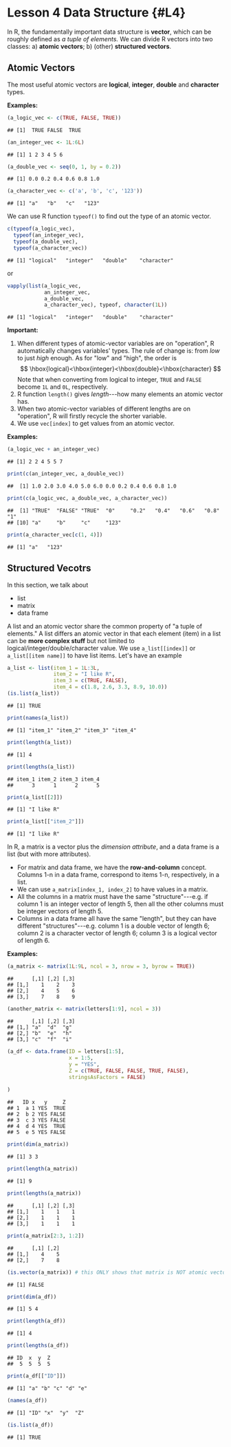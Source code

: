 # Lesson 4 Data Structure {#L4}

In R, the fundamentally important data structure is **vector**, which can be roughly defined as *a tuple of elements.* We can divide R vectors into two classes: a) **atomic vectors**; b) (other) **structured vectors**.

## Atomic Vectors

The most useful atomic vectors are **logical**, **integer**, **double** and **character** types.

**Examples:**

```r
(a_logic_vec <- c(TRUE, FALSE, TRUE))
```

```
## [1]  TRUE FALSE  TRUE
```

```r
(an_integer_vec <- 1L:6L)
```

```
## [1] 1 2 3 4 5 6
```

```r
(a_double_vec <- seq(0, 1, by = 0.2))
```

```
## [1] 0.0 0.2 0.4 0.6 0.8 1.0
```

```r
(a_character_vec <- c('a', 'b', 'c', '123'))
```

```
## [1] "a"   "b"   "c"   "123"
```

We can use R function `typeof()` to find out the type of an atomic vector.

```r
c(typeof(a_logic_vec), 
  typeof(an_integer_vec), 
  typeof(a_double_vec),
  typeof(a_character_vec))
```

```
## [1] "logical"   "integer"   "double"    "character"
```
or

```r
vapply(list(a_logic_vec, 
            an_integer_vec, 
            a_double_vec, 
            a_character_vec), typeof, character(1L))
```

```
## [1] "logical"   "integer"   "double"    "character"
```

**Important:**

1. When different types of atomic-vector variables are on "operation", R automatically changes variables' types. The rule of change is: from *low* to just *high* enough. As for "low" and "high", the order is
$$
\hbox{logical}<\hbox{integer}<\hbox{double}<\hbox{character}
$$
Note that when converting from logical to integer, `TRUE` and `FALSE` become `1L` and `0L`, respectively.
1. R function `length()` gives *length*---how many elements an atomic vector has.
1. When two atomic-vector variables of different lengths are on "operation", R will firstly recycle the shorter variable.
1. We use `vec[index]` to get values from an atomic vector.

**Examples:**

```r
(a_logic_vec + an_integer_vec)
```

```
## [1] 2 2 4 5 5 7
```

```r
print(c(an_integer_vec, a_double_vec))
```

```
##  [1] 1.0 2.0 3.0 4.0 5.0 6.0 0.0 0.2 0.4 0.6 0.8 1.0
```

```r
print(c(a_logic_vec, a_double_vec, a_character_vec))
```

```
##  [1] "TRUE"  "FALSE" "TRUE"  "0"     "0.2"   "0.4"   "0.6"   "0.8"   "1"    
## [10] "a"     "b"     "c"     "123"
```

```r
print(a_character_vec[c(1, 4)])
```

```
## [1] "a"   "123"
```

## Structured Vecotrs

In this section, we talk about

- list
- matrix
- data frame

A list and an atomic vector share the common property of "a tuple of elements." A list differs an atomic vector in that each element (item) in a list can be **more complex stuff** but not limited to logical/integer/double/character value. We use `a_list[[index]]` or `a_list[[item name]]` to have list items.
Let's have an example

```r
a_list <- list(item_1 = 1L:3L,
               item_2 = "I like R",
               item_3 = c(TRUE, FALSE),
               item_4 = c(1.8, 2.6, 3.3, 8.9, 10.0))
(is.list(a_list))
```

```
## [1] TRUE
```

```r
print(names(a_list))
```

```
## [1] "item_1" "item_2" "item_3" "item_4"
```

```r
print(length(a_list))
```

```
## [1] 4
```

```r
print(lengths(a_list))
```

```
## item_1 item_2 item_3 item_4 
##      3      1      2      5
```

```r
print(a_list[[2]])
```

```
## [1] "I like R"
```

```r
print(a_list[["item_2"]])
```

```
## [1] "I like R"
```

In R, a matrix is a vector plus the *dimension attribute*, and a data frame is a list (but with more attributes). 

- For matrix and data frame, we have the **row-and-column** concept. Columns 1-n in a data frame, correspond to items 1-n, respectively, in a list.
- We can use `a_matrix[index_1, index_2]` to have values in a matrix.
- All the columns in a matrix must have the same "structure"---e.g. if column 1 is an integer vector of length 5, then all the other columns must be integer vectors of length 5.
- Columns in a data frame all have the same "length", but they can have different "structures"---e.g. column 1 is a double vector of length 6; column 2 is a character vector of length 6; column 3 is a logical vector of length 6.

**Examples:**

```r
(a_matrix <- matrix(1L:9L, ncol = 3, nrow = 3, byrow = TRUE))
```

```
##      [,1] [,2] [,3]
## [1,]    1    2    3
## [2,]    4    5    6
## [3,]    7    8    9
```

```r
(another_matrix <- matrix(letters[1:9], ncol = 3))
```

```
##      [,1] [,2] [,3]
## [1,] "a"  "d"  "g" 
## [2,] "b"  "e"  "h" 
## [3,] "c"  "f"  "i"
```

```r
(a_df <- data.frame(ID = letters[1:5],
                    x = 1:5,
                    y = "YES",
                    Z = c(TRUE, FALSE, FALSE, TRUE, FALSE),
                    stringsAsFactors = FALSE)
  
)
```

```
##   ID x   y     Z
## 1  a 1 YES  TRUE
## 2  b 2 YES FALSE
## 3  c 3 YES FALSE
## 4  d 4 YES  TRUE
## 5  e 5 YES FALSE
```

```r
print(dim(a_matrix))
```

```
## [1] 3 3
```

```r
print(length(a_matrix))
```

```
## [1] 9
```

```r
print(lengths(a_matrix))
```

```
##      [,1] [,2] [,3]
## [1,]    1    1    1
## [2,]    1    1    1
## [3,]    1    1    1
```

```r
print(a_matrix[2:3, 1:2])
```

```
##      [,1] [,2]
## [1,]    4    5
## [2,]    7    8
```

```r
(is.vector(a_matrix)) # this ONLY shows that matrix is NOT atomic vector
```

```
## [1] FALSE
```

```r
print(dim(a_df))
```

```
## [1] 5 4
```

```r
print(length(a_df))
```

```
## [1] 4
```

```r
print(lengths(a_df))
```

```
## ID  x  y  Z 
##  5  5  5  5
```

```r
print(a_df[["ID"]])
```

```
## [1] "a" "b" "c" "d" "e"
```

```r
(names(a_df))
```

```
## [1] "ID" "x"  "y"  "Z"
```

```r
(is.list(a_df))
```

```
## [1] TRUE
```

